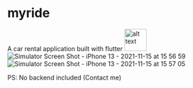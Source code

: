 # myride

A car rental application built with flutter
<img src="https://user-images.githubusercontent.com/41088100/141785683-43cccb5e-a272-4f3c-955a-cb888190a768.png" alt="alt text" width="50" height="50">
![Simulator Screen Shot - iPhone 13 - 2021-11-15 at 15 56 59](https://user-images.githubusercontent.com/41088100/141785683-43cccb5e-a272-4f3c-955a-cb888190a768.png  )
![Simulator Screen Shot - iPhone 13 - 2021-11-15 at 15 57 05](https://user-images.githubusercontent.com/41088100/141785699-b0b86d52-bd54-41aa-8b92-9ddf69c71e9b.png )



PS: No backend included (Contact me)
